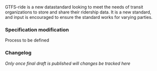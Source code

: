 GTFS-ride is a new datastandard looking to meet the needs of transit organizations to store and share their ridership data. It is a new standard, and input is encouraged to ensure the standard works for varying parties.

### Specification modification

Process to be defined

### Changelog
*Only once final draft is published will changes be tracked here*
